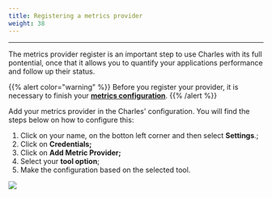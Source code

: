 ```yaml
---
title: Registering a metrics provider
weight: 38
---
```


---

The metrics provider register is an important step to use Charles with its full pontential, once that it allows you to quantify your applications performance and follow up their status.

{{% alert color="warning" %}}
Before you register your provider, it is necessary to finish your [**metrics configuration**](setting-your-metrics).
{{% /alert %}}

Add your metrics provider in the Charles' configuration. You will find the steps below on how to configure this:

1. Click on your name, on the botton left corner and then select **Settings**.;
2. Click on **Credentials;**
3. Click on **Add Metric Provider;**
4. Select your **tool option**;
5. Make the configuration based on the selected tool. 

![](//metrics-provider%20%282%29.gif)
